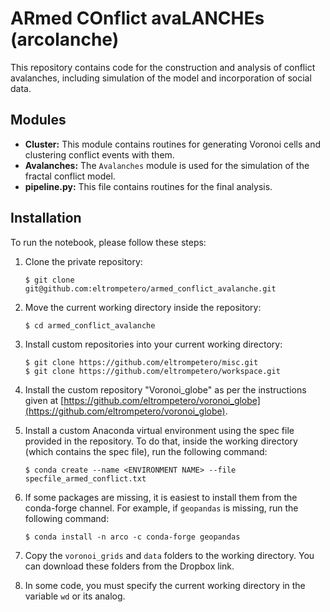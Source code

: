 # ARmed COnflict avaLANCHEs (arcolanche)

This repository contains code for the construction and analysis of conflict avalanches, including simulation of the model and incorporation of social data.

## Modules

- **Cluster:** This module contains routines for generating Voronoi cells and clustering conflict events with them.
- **Avalanches:** The `Avalanches` module is used for the simulation of the fractal conflict model.
- **pipeline.py:** This file contains routines for the final analysis.

## Installation

To run the notebook, please follow these steps:

1. Clone the private repository:

    ```
    $ git clone git@github.com:eltrompetero/armed_conflict_avalanche.git
    ```

2. Move the current working directory inside the repository:

    ```
    $ cd armed_conflict_avalanche
    ```

3. Install custom repositories into your current working directory:

    ```
    $ git clone https://github.com/eltrompetero/misc.git
    $ git clone https://github.com/eltrompetero/workspace.git
    ```

4. Install the custom repository "Voronoi_globe" as per the instructions given at [https://github.com/eltrompetero/voronoi_globe](https://github.com/eltrompetero/voronoi_globe).

5. Install a custom Anaconda virtual environment using the spec file provided in the repository. To do that, inside the working directory (which contains the spec file), run the following command:

    ```
    $ conda create --name <ENVIRONMENT NAME> --file specfile_armed_conflict.txt
    ```

6. If some packages are missing, it is easiest to install them from the conda-forge channel. For example, if `geopandas` is missing, run the following command:

    ```
    $ conda install -n arco -c conda-forge geopandas
    ```

7. Copy the `voronoi_grids` and `data` folders to the working directory. You can download these folders from the Dropbox link.

8. In some code, you must specify the current working directory in the variable `wd` or its analog.
